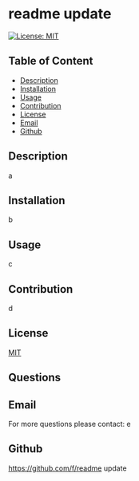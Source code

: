 # readme update

  
  [![License: MIT](https://img.shields.io/badge/License-MIT-yellow.svg)](https://opensource.org/licenses/MIT)

  

  ## Table of Content
  - [Description](#description)
  - [Installation](#installation)
  - [Usage](#usage)
  - [Contribution](#contribution)
  - [License](#license)
  - [Email](#email)
  - [Github](#github)

  ## Description
  a

  ## Installation
  b

  ## Usage
  c

  ## Contribution
  d

  ## License
  [MIT](https://opensource.org/licenses/MIT)

  ## Questions
  ## Email
  For more questions please contact: e

  ## Github
  https://github.com/f/readme update



